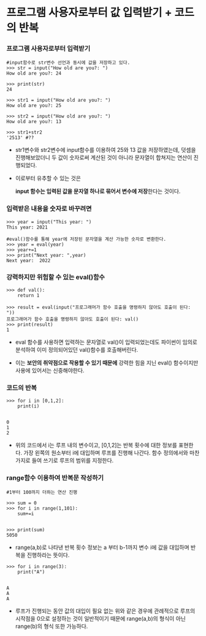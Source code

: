 # 프로그램 사용자로부터 값 입력받기 + 코드의 반복

### 프로그램 사용자로부터 입력받기

```
#input함수로 str변수 선언과 동시에 값을 저장하고 있다.
>>> str = input("How old are you?: ")
How old are you?: 24

>>> print(str)
24
```

```
>>> str1 = input("How old are you?: ")
How old are you?: 25

>>> str2 = input("How old are you?: ")
How old are you?: 13

>>> str1+str2
'2513' #??
```

-   str1변수와 str2변수에 input함수를 이용하여 25와 13 값을 저장하였는데,
    덧셈을 진행해보았더니 두 값이 숫자로써 계산된 것이 아니라
    문자열이 합쳐지는 연산이 진행되었다.

*   이로부터 유추할 수 있는 것은

    **input 함수는 입력된 값을 문자열 하나로 묶어서 변수에 저장**한다는 것이다.

### 입력받은 내용을 숫자로 바꾸려면

```
>>> year = input("This year: ")
This year: 2021

#eval()함수를 통해 year에 저장된 문자열을 계산 가능한 숫자로 변환한다.
>>> year = eval(year)
>>> year+=1
>>> print("Next year: ",year)
Next year:  2022
```

### 강력하지만 위험할 수 있는 eval()함수

```
>>> def val():
	return 1

>>> result = eval(input("프로그래머가 함수 호출을 명령하지 않아도 호출이 된다: "))
프로그래머가 함수 호출을 명령하지 않아도 호출이 된다: val()
>>> print(result)
1

```

-   eval 함수를 사용하면 입력하는 문자열로 val()이 입력되었는데도
    파이썬이 임의로 분석하여 이미 정의되어있던 val()함수를 호출해버린다.

-   이는 **보안의 취약점으로 작용할 수 있기 때문에** 강력한 힘을 지닌 eval() 함수이지만 사용에 있어서는 신중해야한다.

### 코드의 반복

```
>>> for i in [0,1,2]:
	print(i)


0
1
2
```

-   위의 코드에서 i는 루프 내의 변수이고, [0,1,2]는 반복 횟수에 대한 정보를 표현한다.
    가장 왼쪽의 원소부터 i에 대입하며 루프를 진행해 나간다.
    함수 정의에서와 마찬가지로 들여 쓰기로 루프의 범위를 지정한다.

### range함수 이용하여 반복문 작성하기

```
#1부터 100까지 더하는 연산 진행

>>> sum = 0
>>> for i in range(1,101):
	sum+=i


>>> print(sum)
5050
```

-   range(a,b)로 나타낸 반복 횟수 정보는 a 부터 b-1까지 변수 i에 값을 대입하며 반복을 진행하라는 뜻이다.

```
>>> for i in range(3):
	print("A")


A
A
A
```

-   루프가 진행되는 동안 값의 대입이 필요 없는 위와 같은 경우에
    관례적으로 루프의 시작점을 0으로 설정하는 것이 일반적이기 때문에
    range(a,b)의 형식이 아닌 range(b)의 형식 또한 가능하다.
